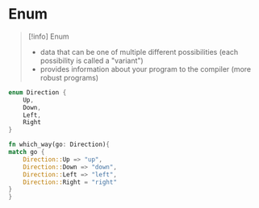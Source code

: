 
# Enum
>[!info] Enum
>- data that can be one of multiple different possibilities (each possibility is called a "variant")
>- provides information about your program to the compiler (more robust programs)

```rust
enum Direction {
	Up,
	Down,
	Left,
	Right
}

fn which_way(go: Direction){
match go {
	Direction::Up => "up",
	Direction::Down => "down",
	Direction::Left => "left",
	Direction::Right = "right"
}
}

```

```rust


```













